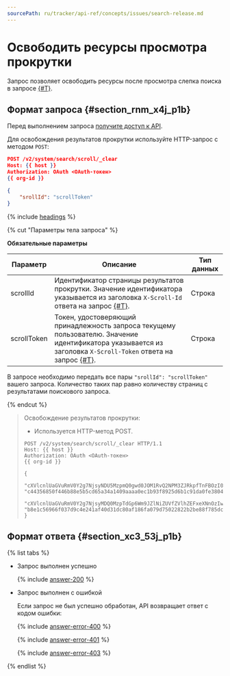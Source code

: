 ```yaml
---
sourcePath: ru/tracker/api-ref/concepts/issues/search-release.md
---
```

# Освободить ресурсы просмотра прокрутки

Запрос позволяет освободить ресурсы после просмотра слепка поиска в запросе [{#T}](search-issues.md).

## Формат запроса {#section_rnm_x4j_p1b}

Перед выполнением запроса [получите доступ к API](../access.md).

Для освобождения результатов прокрутки используйте HTTP-запрос с методом `POST`:

```json
POST /v2/system/search/scroll/_clear
Host: {{ host }}
Authorization: OAuth <OAuth-токен>
{{ org-id }}

{
    "srollId": "scrollToken"
}
```

{% include [headings](../../../_includes/tracker/api/headings.md) %}

{% cut "Параметры тела запроса" %}

**Обязательные параметры**

Параметр | Описание | Тип данных
----- | ----- | -----
scrollId | Идентификатор страницы результатов прокрутки. Значение идентификатора указывается из заголовка `X-Scroll-Id` ответа на запрос [{#T}](search-issues.md). | Строка
scrollToken | Токен, удостоверяющий принадлежность запроса текущему пользователю. Значение идентификатора указывается из заголовка `X-Scroll-Token` ответа на запрос [{#T}](search-issues.md). | Строка

В запросе необходимо передать все пары `"srollId": "scrollToken"` вашего запроса. Количество таких пар равно количеству страниц с результатами поискового запроса.

{% endcut %}

> Освобождение результатов прокрутки:
> 
> - Используется HTTP-метод POST.
> 
> ```
> POST /v2/system/search/scroll/_clear HTTP/1.1
> Host: {{ host }}
> Authorization: OAuth <OAuth-токен>
> {{ org-id }}
> 
> {
>   "cXVlcnlUaGVuRmV0Y2g7NjsyNDU5MzpmQ0gwd0JOM1RvQ2NPM3ZJRkpfTnFBOzI0NTkyOmZDSDB3Qk4zVG9DY08zdklGSl9OcUE7MjQ1OTU6ZkNIMHdCTjNUb0NjTzN2SUZKX05xQTsyNDU5NDpmQ0gwd0JOM1RvQ2NPM3ZJRkpfTnFBOzIwMzg2OkNfVnFZdHZCU3Y2VUowT0N6dGVGdFE7MjAzODE6U3RqelpvSWZTYmVFX2VZYWRBcXlzZzswOw==": "c44356850f446b88e5b5cd65a34a1409aaaa0ec1b93f8925d6b1c91da0fe3804:1450339762515",
>   "cXVlcnlUaGVuRmV0Y2g7NjsyMDQ0MzpTdGp6Wm9JZlNiZUVfZVlhZEFxeXNnOzIwNDQ1OkNfVnFZdHZCU3Y2VUowT0N6dGVGdFE7MjA0NDI6U3RqelpvSWZTYmVFX2VZYWRBcXlzZzsyMDQ0NDpDX1ZxWXR2QlN2NlVKME9DenRlRnRROzI0NjcxOmZDSDB3Qk4zVG9DY08zdklGSl9OcUE7MjQ2NzI6ZkNIMHdCTjNUb0NjTzN2SUZKX05xQTswOw==": "b8e1c56966f037d9c4e241af40d31dc80af186fa079d75022822b2be88f785dc:1450344216969"
> }
> ```

## Формат ответа {#section_xc3_53j_p1b}

{% list tabs %}

- Запрос выполнен успешно

  {% include [answer-200](../../../_includes/tracker/api/answer-200.md) %}

- Запрос выполнен с ошибкой

    Если запрос не был успешно обработан, API возвращает ответ с кодом ошибки:

    {% include [answer-error-400](../../../_includes/tracker/api/answer-error-400.md) %}

    {% include [answer-error-401](../../../_includes/tracker/api/answer-error-401.md) %}

    {% include [answer-error-403](../../../_includes/tracker/api/answer-error-403.md) %}

{% endlist %}